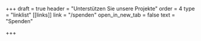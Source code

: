 +++
draft = true
header = "Unterstützen Sie unsere Projekte"
order = 4
type = "linklist"
[[links]]
link = "/spenden"
open_in_new_tab = false
text = "Spenden"

+++
